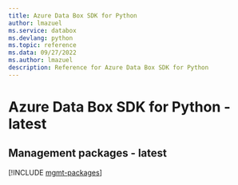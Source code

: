 ```yaml
---
title: Azure Data Box SDK for Python
author: lmazuel
ms.service: databox
ms.devlang: python
ms.topic: reference
ms.data: 09/27/2022
ms.author: lmazuel
description: Reference for Azure Data Box SDK for Python
---
```

# Azure Data Box SDK for Python - latest

## Management packages - latest
[!INCLUDE [mgmt-packages](data-box-mgmt-index.md)]